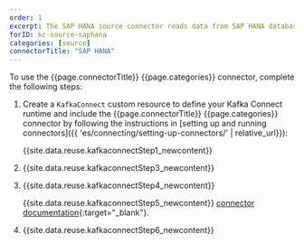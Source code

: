 ```yaml
---
order: 1
excerpt: The SAP HANA source connector reads data from SAP HANA databases and pushes it to Kafka topics.
forID: kc-source-saphana
categories: [source]
connectorTitle: "SAP HANA"
---
```


To use the {{page.connectorTitle}} {{page.categories}} connector, complete the following steps:

1. Create a `KafkaConnect` custom resource to define your Kafka Connect runtime and include the {{page.connectorTitle}} {{page.categories}} connector by following the instructions in [setting up and running connectors]({{ 'es/connecting/setting-up-connectors/' | relative_url}}):

   {{site.data.reuse.kafkaconnectStep1_newcontent}}

2. {{site.data.reuse.kafkaconnectStep3_newcontent}}  

3. {{site.data.reuse.kafkaconnectStep4_newcontent}}
   
   {{site.data.reuse.kafkaconnectStep5_newcontent}} [connector documentation](https://github.com/SAP/kafka-connect-sap?tab=readme-ov-file#configuration){:target="_blank"}.    
        
4. {{site.data.reuse.kafkaconnectStep6_newcontent}}
